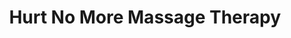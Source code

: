 ---
title: "Hurt No More Massage Therapy"
url: /bellevue/hurt-no-more-massage-therapy/
shop: Massage
---